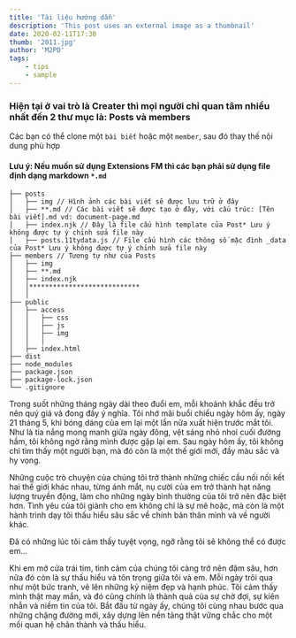 ```yaml
---
title: 'Tài liệu hướng dẫn'
description: 'This post uses an external image as a thumbnail'
date: 2020-02-11T17:30
thumb: '2011.jpg'
author: 'M2PD'
tags:
    - tips
    - sample
---
```


### Hiện tại ở vai trò là Creater thì mọi người chỉ quan tâm nhiều nhất đến 2 thư mục là: Posts và members

Các bạn có thể clone một `bài biết` hoặc một `member`, sau đó thay thế nội dung phù hợp

#### Lưu ý: Nếu muốn sử dụng Extensions FM thì các bạn phải sử dụng file định dạng markdown `*.md`

```
├── posts
│   ├── img // Hình ảnh các bài viết sẽ được lưu trữ ở đây
│   ├── **.md // Các bài viết sẽ được tạo ở đây, với cấu trúc: [Tên bài viết].md vd: document-page.md
│   ├── index.njk // Đây là file cấu hình template của Post* Lưu ý không được tự ý chỉnh sửa file này
│   ├── posts.11tydata.js // File cấu hình các thông số mặc đình _data của Post* Lưu ý không được tự ý chỉnh sửa file này
├── members // Tương tự như của Posts
│   ├── img
│   ├── **.md
│   ├── index.njk
│   │****************************
│   │
├── public
│   ├── access
│   │   ├── css
│   │   ├── js
│   │   ├── img
│   │   │
│   ├── index.html
├── dist
├── node_modules
├── package.json
├── package-lock.json
└── .gitignore
```

Trong suốt những tháng ngày dài theo đuổi em, mỗi khoảnh khắc đều trở nên quý giá và đong đầy ý nghĩa. Tôi nhớ mãi buổi chiểu ngày hôm ấy, ngày 21 tháng 5, khi bóng dáng của em lại một lần nữa xuất hiện trước mắt tôi. Như là tia nắng mong manh giữa ngày đông, vệt sáng nhỏ nhoi cuối đường hầm, tôi không ngờ rằng mình được gặp lại em. Sau ngày hôm ấy, tôi không chỉ tìm thấy một người bạn, mà đó còn là một thế giới mới, đầy màu sắc và hy vọng.

Những cuộc trò chuyện của chúng tôi trở thành những chiếc cầu nối nối kết hai thế giới khác nhau, từng ánh mắt, nụ cười của em trở thành hạt năng lượng truyền động, làm cho những ngày bình thường của tôi trở nên đặc biệt hơn. Tình yêu của tôi giành cho em không chỉ là sự mê hoặc, mà còn là một hành trình dạy tôi thấu hiểu sâu sắc về chính bản thân mình và về người khác.

Đã có những lúc tôi cảm thấy tuyệt vọng, ngỡ rằng tôi sẽ không thể có được em...

Khi em mở cửa trái tim, tình cảm của chúng tôi càng trở nên đậm sâu, hơn nữa đó còn là sự thấu hiểu và tôn trọng giữa tôi và em. Mỗi ngày trôi qua như một bức tranh, vẽ lên những kỷ niệm đẹp và hạnh phúc. Tôi cảm thấy mình thật may mắn, và đó cũng chính là thành quả của sự chờ đợi, sự kiên nhẫn và niềm tin của tôi. Bắt đầu từ ngày ấy, chúng tôi cùng nhau bước qua những chặng đường mới, xây dựng lên nền tảng thật vững chắc cho một mối quan hệ chân thành và thấu hiểu.
